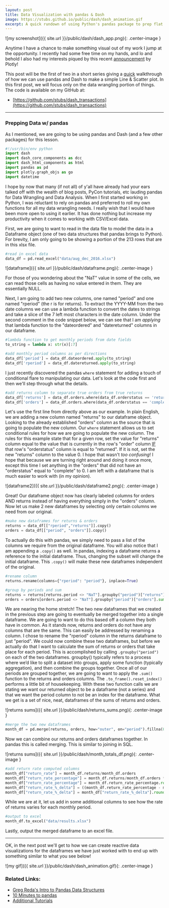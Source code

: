 ```yaml
---
layout: post
title: Data Visualization with pandas & Dash
image: https://stubs.github.io/public/dash/dash_animation.gif
excerpt: A quick rundown of using Python's pandas package to prep flat file data for plotting with Dash.
---
```

![my screenshot]({{ site.url }}/public/dash/dash_app.png){: .center-image }

Anytime I have a chance to make something visual out of my work I jump at the
opportunity. I recently had some free time on my hands, and lo and behold I also had my
interests piqued by this recent [announcement](https://medium.com/@plotlygraphs/introducing-dash-5ecf7191b503) by Plotly!

This post will be the first of two in a short series giving a <u>quick</u> walkthrough
of how we can use pandas and Dash to make a simple Line & Scatter plot. In this
first post, we will focus only on the data wrangling portion of things. The code
is available on my GitHub at:

* [https://github.com/stubs/dash_transactions](https://github.com/stubs/dash_transactions)

---

### Prepping Data w/ pandas
As I mentioned, we are going to be using pandas and Dash (and a few other packages)
for this lesson.

```python
#!/usr/bin/env python
import dash
import dash_core_components as dcc
import dash_html_components as html
import pandas as pd
import plotly.graph_objs as go
import datetime
```

I hope by now that many (if not all) of y'all have already had your
ears talked off with the wealth of blog posts, PyCon tutorials, etc lauding pandas for
Data Wrangling and Data Analysis. When I first started working in Python, I was reluctant
to rely on pandas and preferred to roll my own functions for all my data wrangling needs. I
really wish that I would have been more open to using it earlier. It has done nothing but
increase my productivity when it comes to working with CSV/Excel data.

First, we are going to want to read in the data file to model the data in a
Dataframe object (one of two data structures that pandas brings to Python). For brevity,
I am only going to be showing a portion of the 213 rows that are in this xlsx file.

```python
#read in excel data
data_df = pd.read_excel("data/aug_dec_2016.xlsx")
```
![dataframe]({{ site.url }}/public/dash/dataframe.png){: .center-image }

For those of you wondering about the "NaT" value in some of the cells, we can
read those cells as having no value entered in them. They are essentially NULL.


Next, I am going to add two new columns, one named "period" and one named "rperiod" (the r is
for returns). To extract the YYYY-MM from the two date columns we can use a lambda
function to convert the dates to strings and take a slice of the 7 left most characters in
the date column. Under the second comment in the code snippet below, we can see that
I am *applying* that lambda function to the "dateordered" and "datereturned" columns
in our dataframe.

```python
#lambda function to get monthly periods from date fields
to_string = lambda x: str(x)[:7]

#add monthly period columns as per directions
data_df['period'] = data_df.dateordered.apply(to_string)
data_df['rperiod'] = data_df.datereturned.apply(to_string)
```

I just recently discovered the pandas `where` statement for adding a touch of conditional
flare to manipulating our data. Let's look at the code first and then we'll step through
what the details.

```python
#add returns column to separate true orders from true returns
data_df['returns'] = data_df.orders.where(data_df.orderstatus == 'returned',0)
data_df['orders'] = data_df.orders.where(data_df.orderstatus == 'complete',0)
```

Let's use the first line from directly above as our example. In plain English,
we are adding a new column named "returns" to our dataframe object. Looking to
the already established "orders" column as the source that is going to populate
the new column.  Our `where` statement allows us to set conditional rules for how
we are going to populate the new column. The rules for this example state that
for a given row, set the value for "returns" column equal to the value that is
currently in the row's "order" column <u>IF</u> that row's "orderstatus" column
is equal to "returned".  If it is not, set the new "returns" column to the value 0.
I hope that wasn't *too confusing*! I hope that because we are turning right
around and doing it once more, except this time I set anything in the "orders"
that did not have an "orderstatus" equal to "complete" to 0. I am left with a
dataframe that is much easier to work with (in my opinion).

![dataframe2]({{ site.url }}/public/dash/dataframe2.png){: .center-image }

Great! Our dataframe object now has clearly labeled columns for orders AND returns
instead of having everything simply in the "orders" column.  Now let us make 2 new dataframes
by selecting only certain columns we need from our original.

```python
#make new dataframes for returns & orders
returns = data_df[["rperiod","returns"]].copy()
orders = data_df[["period", "orders"]].copy()
```

To actually do this with pandas, we simply need to pass a list of the columns we require from
the original dataframe. You will also notice that I am appending a `.copy()` as well.
In pandas, indexing a dataframe returns a reference to the initial dataframe.
Thus, changing the subset will change the initial dataframe. This `.copy()` will
make these new dataframes independent of the original.

```python
#rename column
returns.rename(columns={"rperiod": "period"}, inplace=True)

#group by periods and sum
returns = returns[returns.period <> "NaT"].groupby("period")["returns"].sum().to_frame().reset_index()
orders = orders[orders.period <> "NaT"].groupby("period")["orders"].sum().to_frame().reset_index()
```

We are nearing the home stretch! The two new dataframes that we created in the
previous step are going to eventually be merged together into a single dataframe.
We are going to want to do this based off a column they both have in common.
As it stands now, returns and orders do not have any columns that are the same.
This can easily be addressed by renaming a column.  I chose to rename the "rperiod"
column in the returns dataframe to just "period". We could now combine these two
dataframes, but before we actually do that I want to calculate the sum of returns
or orders that take place for each period. This is accomplished by calling `.groupby("period")`
on each of the two dataframes. groupby() typically refers to a process where we’d
like to split a dataset into groups, apply some function (typically aggregation),
and then combine the groups together. Once all of our periods are grouped together,
we are going to want to apply the `.sum()` function to the returns and orders columns.
The `.to_frame().reset_index()` performs a little bit of housekeeping. With these
two function calls we are stating we want our returned object to be a dataframe
(not a series) and that we want the period column to not be an index for the dataframe.
What we get is a set of nice, neat, dataframes of the sums of returns and orders.

![returns sums]({{ site.url }}/public/dash/returns_sums.png){: .center-image }

```python
#merge the two new dataframes
month_df = pd.merge(returns, orders, how="outer", on="period").fillna(0)
```

Now we can combine our returns and orders dataframes together. In pandas this is called merging. This is similar to joining in SQL.

![returns sums]({{ site.url }}/public/dash/month_totals_df.png){: .center-image }

```python
#add return rate computed columns
month_df["return_rate"] = month_df.returns/month_df.orders
month_df["return_rate_percentage"] = month_df.returns/month_df.orders * 100
month_df["return_rate_percentage"] = month_df.return_rate_percentage.round(2)
month_df["return_rate_%_delta"] = ((month_df.return_rate_percentage - month_df.return_rate_percentage.shift(1))/month_df.return_rate_percentage.shift(1))
month_df["return_rate_%_delta"] = month_df["return_rate_%_delta"].round(2)
```

While we are at it, let us add in some additional columns to see how the rate of returns varies for each monthly period.

```python
#output to excel
month_df.to_excel("data/results.xlsx")
```

Lastly, output the merged dataframe to an excel file.

---

OK, in the next post we'll get to how we can create reactive data visualizations for the dataframes we have just worked with to end up with
something similar to what you see below!

![my gif]({{ site.url }}/public/dash/dash_animation.gif){: .center-image }

### Related Links:
* [Greg Reda's Intro to Pandas Data Structures](http://www.gregreda.com/2013/10/26/intro-to-pandas-data-structures/)
* [10 Minutes to pandas](http://pandas.pydata.org/pandas-docs/stable/10min.html)
* [Additional Tutorials](http://pandas.pydata.org/pandas-docs/stable/tutorials.html)
